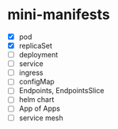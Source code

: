 # mini-manifests

- [x] pod
- [x] replicaSet
- [ ] deployment
- [ ] service
- [ ] ingress
- [ ] configMap
- [ ] Endpoints, EndpointsSlice
- [ ] helm chart
- [ ] App of Apps
- [ ] service mesh
